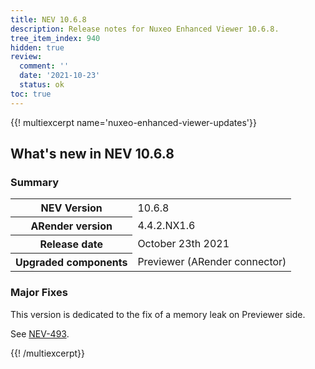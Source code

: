 ```yaml
---
title: NEV 10.6.8
description: Release notes for Nuxeo Enhanced Viewer 10.6.8.
tree_item_index: 940
hidden: true
review:
  comment: ''
  date: '2021-10-23'
  status: ok
toc: true
---
```


{{! multiexcerpt name='nuxeo-enhanced-viewer-updates'}}
## What's new in NEV 10.6.8

### Summary

<div class="table-scroll">
<table class="hover">
<tbody>
<tr>
<th colspan="1">NEV Version</th>
<td colspan="1">10.6.8</td>
</tr>
<tr>
<th colspan="1">ARender version</th>
<td colspan="1">4.4.2.NX1.6</td>
</tr>
<tr>
<th colspan="1">Release date</th>
<td colspan="1">October 23th 2021</td>
</tr>
<tr>
<th colspan="1">Upgraded components</th>
<td colspan="1">Previewer (ARender connector)</td>
</tr>
</tbody>
</table>
</div>

### Major Fixes

This version is dedicated to the fix of a memory leak on Previewer side.

See [NEV-493](https://jira.nuxeo.com/browse/NEV-493).

{{! /multiexcerpt}}
